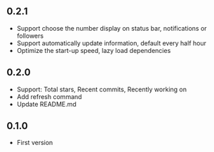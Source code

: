 ## 0.2.1

* Support choose the number display on status bar, notifications or followers
* Support automatically update information, default every half hour
* Optimize the start-up speed, lazy load dependencies

## 0.2.0

* Support: Total stars, Recent commits, Recently working on
* Add refresh command
* Update README.md

## 0.1.0

* First version
